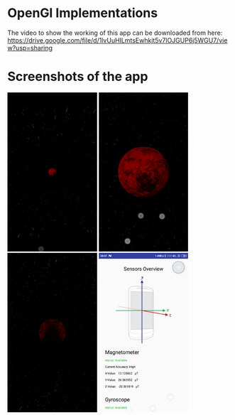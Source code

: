 # OpenGl Implementations
The video to show the working of this app can be downloaded from here:
https://drive.google.com/file/d/1lvUuHILmtsEwhkjt5v7lOJGUP6j5WGU7/view?usp=sharing

# Screenshots of the app
<img src="https://raw.githubusercontent.com/aayushsingla/friendly-octo-winner/master/screenshots/sr1.jpeg" width="40%"> <img src="https://raw.githubusercontent.com/aayushsingla/friendly-octo-winner/master/screenshots/sr2.jpeg" width="40%">
<img src="https://raw.githubusercontent.com/aayushsingla/friendly-octo-winner/master/screenshots/sr3.jpeg" width="40%"> <img src="https://raw.githubusercontent.com/aayushsingla/friendly-octo-winner/master/screenshots/sr4.jpeg" width="40%">
